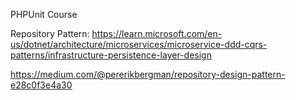 PHPUnit Course

Repository Pattern:
https://learn.microsoft.com/en-us/dotnet/architecture/microservices/microservice-ddd-cqrs-patterns/infrastructure-persistence-layer-design

https://medium.com/@pererikbergman/repository-design-pattern-e28c0f3e4a30
